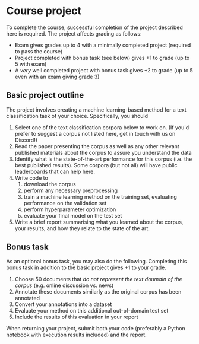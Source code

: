 # Course project

To complete the course, successful completion of the project described here is required. The project affects grading as follows:

* Exam gives grades up to 4 with a minimally completed project (required to pass the course)
* Project completed with bonus task (see below) gives +1 to grade (up to 5 with exam)
* A _very_ well completed project with bonus task gives +2 to grade (up to 5 even with an exam giving grade 3)

## Basic project outline

The project involves creating a machine learning-based method for a text classification task of your choice. Specifically, you should

1. Select one of the text classification corpora below to work on. (If you'd prefer to suggest a corpus not listed here, get in touch with us on Discord!)
2. Read the paper presenting the corpus as well as any other relevant published materials about the corpus to assure you understand the data
3. Identify what is the state-of-the-art performance for this corpus (i.e. the best published results). Some corpora (but not all) will have public leaderboards that can help here.
4. Write code to
    1. download the corpus
    2. perform any necessary preprocessing
    3. train a machine learning method on the training set, evaluating performance on the validation set
    4. perform hyperparameter optimization
    5. evaluate your final model on the test set
5. Write a brief report summarising what you learned about the corpus, your results, and how they relate to the state of the art.

## Bonus task

As an optional bonus task, you may also do the following. Completing this bonus task in addition to the basic project gives +1 to your grade.

1. Choose 50 documents that _do not represent the text doumain of the corpus_ (e.g. online discussion vs. news)
2. Annotate these documents similarly as the original corpus has been annotated
3. Convert your annotations into a dataset
4. Evaluate your method on this additional out-of-domain test set
5. Include the results of this evaluation in your report 

When returning your project, submit both your code (preferably a Python notebook with execution results included) and the report.
